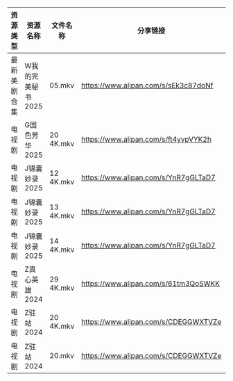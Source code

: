 | 资源类型   | 资源名称        | 文件名称      | 分享链接                                 | 更新时间                |
| ------ | ----------- | --------- | ------------------------------------ | ------------------- |
| 最新美剧合集 | W我的完美秘书2025 | 05.mkv    | https://www.alipan.com/s/sEk3c87doNf | 2025-01-18 00:06:26 |
| 电视剧    | G国色芳华2025   | 20 4K.mkv | https://www.alipan.com/s/ft4yvpVYK2h | 2025-01-18 00:05:19 |
| 电视剧    | J锦囊妙录2025   | 12 4K.mkv | https://www.alipan.com/s/YnR7gGLTaD7 | 2025-01-18 00:05:54 |
| 电视剧    | J锦囊妙录2025   | 13 4K.mkv | https://www.alipan.com/s/YnR7gGLTaD7 | 2025-01-18 00:05:54 |
| 电视剧    | J锦囊妙录2025   | 14 4K.mkv | https://www.alipan.com/s/YnR7gGLTaD7 | 2025-01-18 00:05:53 |
| 电视剧    | Z真心英雄2024   | 29 4K.mkv | https://www.alipan.com/s/61tm3QoSWKK | 2025-01-18 00:06:38 |
| 电视剧    | Z驻站2024     | 20 4K.mkv | https://www.alipan.com/s/CDEGGWXTVZe | 2025-01-18 00:06:40 |
| 电视剧    | Z驻站2024     | 20.mkv    | https://www.alipan.com/s/CDEGGWXTVZe | 2025-01-18 00:06:40 |
